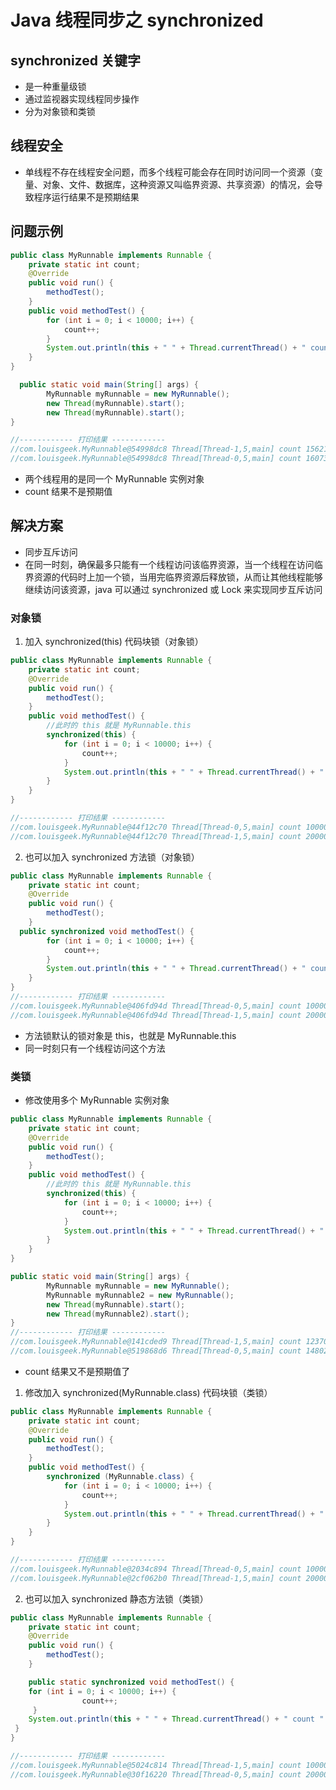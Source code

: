 # Java 线程同步之 synchronized

## synchronized 关键字
- 是一种重量级锁
- 通过监视器实现线程同步操作
- 分为对象锁和类锁


## 线程安全
- 单线程不存在线程安全问题，而多个线程可能会存在同时访问同一个资源（变量、对象、文件、数据库，这种资源又叫临界资源、共享资源）的情况，会导致程序运行结果不是预期结果


## 问题示例

```java
public class MyRunnable implements Runnable {
    private static int count;
    @Override
    public void run() {
        methodTest();
    }
    public void methodTest() {
        for (int i = 0; i < 10000; i++) {
            count++;
        }
        System.out.println(this + " " + Thread.currentThread() + " count " + +count);
    }
}
```

```java
  public static void main(String[] args) {
        MyRunnable myRunnable = new MyRunnable();
        new Thread(myRunnable).start();
        new Thread(myRunnable).start();
}

//------------ 打印结果 ------------
//com.louisgeek.MyRunnable@54998dc8 Thread[Thread-1,5,main] count 15621
//com.louisgeek.MyRunnable@54998dc8 Thread[Thread-0,5,main] count 16073

```
- 两个线程用的是同一个 MyRunnable 实例对象
- count 结果不是预期值



## 解决方案
- 同步互斥访问
- 在同一时刻，确保最多只能有一个线程访问该临界资源，当一个线程在访问临界资源的代码时上加一个锁，当用完临界资源后释放锁，从而让其他线程能够继续访问该资源，java 可以通过 synchronized 或 Lock 来实现同步互斥访问



### 对象锁
1. 加入 synchronized(this) 代码块锁（对象锁）

```java
public class MyRunnable implements Runnable {
    private static int count;
    @Override
    public void run() {
        methodTest();
    }
    public void methodTest() {
        //此时的 this 就是 MyRunnable.this
        synchronized(this) {
            for (int i = 0; i < 10000; i++) {
                count++;
            }
            System.out.println(this + " " + Thread.currentThread() + " count " + +count);
        }
    }
}

//------------ 打印结果 ------------
//com.louisgeek.MyRunnable@44f12c70 Thread[Thread-0,5,main] count 10000
//com.louisgeek.MyRunnable@44f12c70 Thread[Thread-1,5,main] count 20000

```



2. 也可以加入 synchronized 方法锁（对象锁）

```java
public class MyRunnable implements Runnable {
    private static int count;
    @Override
    public void run() {
        methodTest();
    }
  public synchronized void methodTest() {
        for (int i = 0; i < 10000; i++) {
            count++;
        }
        System.out.println(this + " " + Thread.currentThread() + " count " + +count);
    }
}
//------------ 打印结果 ------------
//com.louisgeek.MyRunnable@406fd94d Thread[Thread-0,5,main] count 10000
//com.louisgeek.MyRunnable@406fd94d Thread[Thread-1,5,main] count 20000

```
- 方法锁默认的锁对象是 this，也就是 MyRunnable.this
- 同一时刻只有一个线程访问这个方法



### 类锁

- 修改使用多个 MyRunnable 实例对象
```java
public class MyRunnable implements Runnable {
    private static int count;
    @Override
    public void run() {
        methodTest();
    }
    public void methodTest() {
        //此时的 this 就是 MyRunnable.this
        synchronized(this) {
            for (int i = 0; i < 10000; i++) {
                count++;
            }
            System.out.println(this + " " + Thread.currentThread() + " count " + +count);
        }
    }
}
```

```java
public static void main(String[] args) {
        MyRunnable myRunnable = new MyRunnable();
        MyRunnable myRunnable2 = new MyRunnable();
        new Thread(myRunnable).start();
        new Thread(myRunnable2).start();
}
//------------ 打印结果 ------------
//com.louisgeek.MyRunnable@141cded9 Thread[Thread-1,5,main] count 12370
//com.louisgeek.MyRunnable@519868d6 Thread[Thread-0,5,main] count 14802

```
- count 结果又不是预期值了




1. 修改加入 synchronized(MyRunnable.class) 代码块锁（类锁）

```java
public class MyRunnable implements Runnable {
    private static int count;
    @Override
    public void run() {
        methodTest();
    }
    public void methodTest() {
        synchronized (MyRunnable.class) {
            for (int i = 0; i < 10000; i++) {
                count++;
            }
            System.out.println(this + " " + Thread.currentThread() + " count " + +count);
        }
    }
}

//------------ 打印结果 ------------
//com.louisgeek.MyRunnable@2034c894 Thread[Thread-0,5,main] count 10000
//com.louisgeek.MyRunnable@2cf062b0 Thread[Thread-1,5,main] count 20000
```


2. 也可以加入 synchronized 静态方法锁（类锁）

```java
public class MyRunnable implements Runnable {
    private static int count;
    @Override
    public void run() {
        methodTest();
    }

    public static synchronized void methodTest() {
    for (int i = 0; i < 10000; i++) {
                count++;
     }
    System.out.println(this + " " + Thread.currentThread() + " count " + +count);
 }
}

//------------ 打印结果 ------------
//com.louisgeek.MyRunnable@5024c814 Thread[Thread-1,5,main] count 10000
//com.louisgeek.MyRunnable@30f16220 Thread[Thread-0,5,main] count 20000
```










